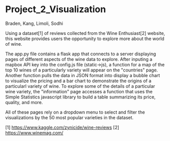 # Project_2_Visualization
Braden, Kang, Limoli, Sodhi

Using a dataset[1] of reviews collected from the Wine Enthusiast[2] website, this website provides users the opportunity to explore more about the world of wine.

The app.py file contains a flask app that connects to a server displaying pages of different aspects of the wine data to explore. 
After inputing a mapbox API key into the config.js file (static->js), a function for a map of the top 10 wines of a particularly variety will appear on the "countries" page.
Another function pulls the data in JSON format into display a bubble chart to visualize the pricing and a bar chart to demonstrate the origins of a particularl variety of wine. 
To explore some of the details of a particular wine variety, the "information" page accesses a function that uses the Simple Statistics javascript library to build a table summarizing its price, quality, and more.

All of these pages rely on a dropdown menu to select and filter the visualizations by the 50 most popular varieties in the dataset. 

[1] https://www.kaggle.com/zynicide/wine-reviews
[2] https://www.winemag.com/
